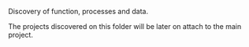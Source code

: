 Discovery of function, processes and data.

The projects discovered on this folder will be later on attach to the main project.